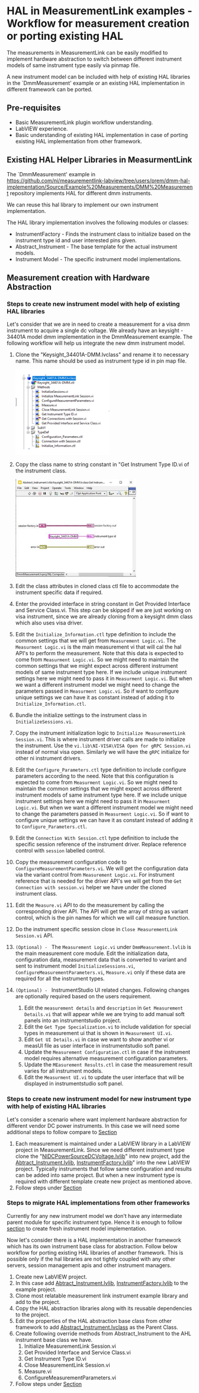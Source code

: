 # HAL in MeasurementLink examples - Workflow for measurement creation or porting existing HAL

The measurements in MeasurementLink can be easily modified to implement hardware abstraction to switch between different instrument models of same instrument type easily via pinmap file.

A new instrument model can be included with help of existing HAL libraries in the `DmmMeasurement' example or an existing HAL implementation in different framework can be ported.

## Pre-requisites

* Basic MeasurementLink plugin workflow understanding.
* LabVIEW experience.
* Basic understanding of existing HAL implementation in case of porting existing HAL implementation from other framework.

## Existing HAL Helper Libraries in MeasurmentLink

The `DmmMeasurement' example in https://github.com/ni/measurementlink-labview/tree/users/prem/dmm-hal-implementation/Source/Example%20Measurements/DMM%20Measurement repository implements HAL for different dmm instruments.

We can reuse this hal library to implement our own instrument implementation.

The HAL library implementation involves the following modules or classes:

* InstrumentFactory - Finds the instrument class to initialize based on the instrument type id and user interested pins given.
* Abstract_Instrument - The base template for the actual instrument models.
* Instrument Model - The specific instrument model implementations.

## Measurement creation with Hardware Abstraction

### Steps to create new instrument model with help of existing HAL libraries

Let's consider that we are in need to create a measurement for a visa dmm instrument to acquire a single dc voltage. We already have an keysight - 34401A model dmm implementation in the DmmMeasurement example. The following workflow will help us integrate the new dmm instrument model.

1. Clone the "Keysight_34401A-DMM.lvclass" and rename it to necessary name. This name should be used as instrument type id in pin map file.

    ![alt text](<Instrument Class.png>)
2. Copy the class name to string constant in "Get Instrument Type ID.vi of the instrument class.

    ![alt text](InstrumentTypeId.JPG)
3. Edit the class attributes in cloned class ctl file to accommodate the instrument specific data if required.
4. Enter the provided interface in string constant in Get Provided Interface and Service Class.vi. This step can be skipped if we are just working on visa instrument, since we are already cloning from a keysight dmm class which also uses visa driver.
5. Edit the `Initialize_Information.ctl` type definition to include the common settings that we will get from `Measurement Logic.vi`. The `Measurment Logic.vi` is the main measurement vi that will cal the hal API's to perform the measurement. Note that this data is expected to come from `Measurment Logic.vi`. So we might need to maintain the common settings that we might expect across different instrument models of same instrument type here. If we include unique instrument settings here we might need to pass it in `Measurment Logic.vi`. But when we want a different instrument model we might need to change the parameters passed in `Measurment Logic.vi`. So if want to configure unique settings we can have it as constant instead of adding it to `Initialize_Information.ctl`.
6. Bundle the initialize settings to the instrument class in `InitializeSessions.vi`.
7. Copy the instrument initialization logic to `Initialize MeasurementLink Session.vi`. This is where instrument driver calls are made to initialize the instrument. Use the `vi.lib\NI-VISA\VISA Open for gRPC Session.vi` instead of normal visa open. Similarly we will have the `gRPC` initialize for other ni instrument drivers.
8. Edit the `Configure_Parameters.ctl` type definition to include configure parameters according to the need. Note that this configuration is expected to come from `Measurment Logic.vi`. So we might need to maintain the common settings that we might expect across different instrument models of same instrument type here. If we include unique instrument settings here we might need to pass it in `Measurment Logic.vi`. But when we want a different instrument model we might need to change the parameters passed in `Measurment Logic.vi`. So if want to configure unique settings we can have it as constant instead of adding it to `Configure_Parameters.ctl`.
9. Edit the `Connection With Session.ctl` type definition to include the specific session reference of the instrument driver. Replace reference control with `session` labelled control.
10. Copy the measurement configuration code to `ConfigureMeasurementParameters.vi`. We will get the configuration data via the variant control from `Measurement Logic.vi`. For instrument reference that is needed for the driver API's we will get from the `Get Connection with session.vi` helper we have under the cloned instrument class.
11. Edit the `Measure.vi` API to do the measurement by calling the corresponding driver API. The API will get the array of string as variant control, which is the pin names for which we will call measure function.
12. Do the instrument specific session close in `Close MeasurementLink Session.vi` API.
13. `(Optional) - ` The `Measurement Logic.vi` under `DmmMeasurement.lvlib` is the main measurement core module. Edit the initialization data, configuration data, measurement data that is converted to variant and sent to instrument model `InitializeSessions.vi`, `ConfigureMeasurementParameters.vi`, `Measure.vi` only if these data are required for all the instrument types.
14. `(Optional) - ` InstrumentStudio UI related changes. Following changes are optionally required based on the users requirement.
    1. Edit the `measurement details` and `description` in `Get Measurement Details.vi` that will appear while we are trying to add manual soft panels into an instrumentstudio project.
    2. Edit the `Get Type Specialization.vi` to include validation for special types in measurement ui that is shown in `Measurement UI.vi`.
    3. Edit `Get UI Details.vi` in case we want to show another vi or measUI file as user interface in instrumentstudio soft panel.
    4. Update the `Measurement Configuration.ctl` in case if the instrument model requires alternative measurement configuration parameters.
    5. Update the `MEasurement Results.ctl` in case the measurement result varies for all instrument models.
    6. Edit the `Measurment UI.vi` to update the user interface that will be displayed in instrumentstudio soft panel.

### Steps to create new instrument model for new instrument type with help of existing HAL libraries

Let's consider a scenario where want implement hardware abstraction for different vendor DC power instruments. In this case we will need some additional steps to follow compare to [Section](#steps-to-create-new-instrument-model-with-help-of-existing-hal-libraries)

1. Each measurement is maintained under a LabVIEW library in a LabVIEW project in MeasurementLink. Since we need different instrument type clone the "[NIDCPowerSourceDCVoltage.lvlib](https://github.com/ni/measurementlink-labview/blob/main/Source/Example%20Measurements/NI-DCPower%20Source%20DC%20Voltage/NI-DCPower%20Measurement/NIDCPowerSourceDCVoltage.lvlib)" into new project, add the [Abtract_Instrument.lvlib](https://github.com/ni/measurementlink-labview/blob/users/prem/dmm-hal-implementation/Source/Example%20Measurements/DMM%20Measurement/DmmMeasurement/HAL/Abstract_Instrument/Base/Abstract_Instrument.lvlib), [InstrumentFactory.lvlib](https://github.com/ni/measurementlink-labview/blob/users/prem/dmm-hal-implementation/Source/Example%20Measurements/DMM%20Measurement/DmmMeasurement/HAL/DMMFactory/DMMFactory.lvlib)" into the new LabVIEW project. Typically instruments that follow same configuration and results can be added into same project. But when a new instrument type is required with different template create new project as mentioned above.
2. Follow steps under [Section](#steps-to-create-new-instrument-model-with-help-of-existing-hal-libraries)

### Steps to migrate HAL implementations from other frameworks

Currently for any new instrument model we don't have any intermediate parent module for specific instrument type. Hence it is enough to follow [section](#steps-to-create-new-instrument-model-with-help-of-existing-hal-libraries) to create fresh instrument model implementation.

Now let's consider there is a HAL implementation in another framework which has its own instrument base class for abstraction. Follow below workflow for porting existing HAL libraries of another framework. This is possible only if the hal libraries are not tightly coupled with any other servers, session management apis and other instrument managers.

1. Create new LabVIEW project.
2. In this case add [Abtract_Instrument.lvlib](https://github.com/ni/measurementlink-labview/blob/users/prem/dmm-hal-implementation/Source/Example%20Measurements/DMM%20Measurement/DmmMeasurement/HAL/Abstract_Instrument/Base/Abstract_Instrument.lvlib), [InstrumentFactory.lvlib](https://github.com/ni/measurementlink-labview/blob/users/prem/dmm-hal-implementation/Source/Example%20Measurements/DMM%20Measurement/DmmMeasurement/HAL/DMMFactory/DMMFactory.lvlib) to the example project.
3. Clone most relatable measurement link instrument example library and add to the project.​
4. Copy the HAL abstraction libraries along with its reusable dependencies to the project.
5. Edit the properties of the HAL abstraction base class from other framework to add [Abstract_Instrument.lvclass](https://github.com/ni/measurementlink-labview/blob/users/prem/dmm-hal-implementation/Source/Example%20Measurements/DMM%20Measurement/DmmMeasurement/HAL/Abstract_Instrument/Base/Abstract_Instrument.lvclass) as the Parent Class.​
6. Create following override methods from Abstract_Instrument to the AHL instrument base class we have.
   1. Initialize MeasurementLink Session.vi
   2. Get Provided Interface and Service Class.vi
   3. Get Instrument Type ID.vi
   4. Close MeasurementLink Session.vi
   5. Measure.vi
   6. ConfigureMeasurementParameters.vi
7. Follow steps under [Section](#steps-to-create-new-instrument-model-with-help-of-existing-hal-libraries)
